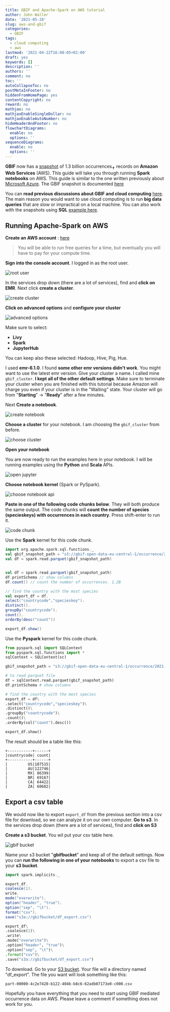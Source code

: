 ```yaml
---
title: GBIF and Apache-Spark on AWS tutorial
author: John Waller
date: '2021-05-28'
slug: aws-and-gbif
categories:
  - GBIF
tags:
  - cloud computing
  - aws
lastmod: '2021-04-22T16:00:05+02:00'
draft: yes
keywords: []
description: ''
authors: ''
comment: no
toc: ''
autoCollapseToc: no
postMetaInFooter: no
hiddenFromHomePage: yes
contentCopyright: no
reward: no
mathjax: no
mathjaxEnableSingleDollar: no
mathjaxEnableAutoNumber: no
hideHeaderAndFooter: no
flowchartDiagrams:
  enable: no
  options: ''
sequenceDiagrams:
  enable: no
  options: ''
---
```


**GBIF** now has a [snapshot](https://registry.opendata.aws/gbif/) of 1.3 billion occurrences<sub>✝</sub> records on **Amazon Web Services** (AWS). This guide will take you through running **Spark notebooks** on AWS. This guide is similar to the one written previously about [Microsoft Azure](https://data-blog.gbif.org/post/microsoft-azure-and-gbif/). The GBIF snapshot is documented [here](https://github.com/gbif/occurrence/blob/master/aws-public-data.md)

You can **read previous discussions about GBIF and cloud computing** [here](https://discourse.gbif.org/t/gbif-exports-as-public-datasets-in-cloud-environments/1835). The main reason you would want to use cloud computing is to run **big data queries** that are slow or impractical on a local machine. You can also work with the snapshots using **SQL** [example here](https://github.com/gbif/occurrence/blob/master/aws-public-data.md#getting-started-with-athena).

<!--more-->

## Running Apache-Spark on AWS

**Create an AWS account** : [here](https://aws.amazon.com/)

> You will be able to run free queries for a time, but eventually you will have to pay for your compute time. 

**Sign into the console account**. I logged in as the root user.  

![root user](/post/2021-05-31-aws-and-gbif_files/root_user.png)

In the services drop down (there are a lot of services), find and **click on EMR**. Next click **create a cluster**.

![create cluster](/post/2021-05-31-aws-and-gbif_files/create_cluster.png)

**Click on advanced options** and **configure your cluster**

![advanced options](/post/2021-05-31-aws-and-gbif_files/cluster_settings.png)

Make sure to select:

* **Livy**
* **Spark**
* **JupyterHub**

You can keep also these selected: Hadoop, Hive, Pig, Hue.

I used **emr-6.1.0**. I found **some other emr versions didn't work**. You might want to use the latest emr version. Give your cluster a name. I called mine `gbif_cluster`. **I kept all of the other default settings**. Make sure to terminate your cluster when you are finished with this tutorial because Amazon will charge you even if your cluster is in the "Waiting" state. Your cluster will go from "**Starting**" -> "**Ready**" after a few minutes. 

Next **Create a notebook**. 

![create notebook](/post/2021-05-31-aws-and-gbif_files/create_notebook.png)

**Choose a cluster** for your notebook. I am choosing the `gbif_cluster` from before. 

![choose cluster](/post/2021-05-31-aws-and-gbif_files/choose_a_cluster.png)

**Open your notebook**

You are now ready to run the examples here in your notebook. I will be running examples using the **Python** and **Scala** APIs. 

![open jupyter](/post/2021-05-31-aws-and-gbif_files/open_jupyter.png)

**Choose notebook kernel** (Spark or PySpark).

![choose notebook api](/post/2021-05-31-aws-and-gbif_files/choose_notebook_language.png)

**Paste in one of the following code chunks below**. They will both produce the same output. The code chunks will **count the number of species (specieskeys) with occurrences in each country**. Press shift-enter to run it. 

![code chunk](/post/2021-05-31-aws-and-gbif_files/code_chunk.png)

Use the **Spark** kernel for this code chunk.

```scala
import org.apache.spark.sql.functions._
val gbif_snapshot_path = "s3://gbif-open-data-eu-central-1/occurrence/2021-04-13/occurrence.parquet/*"
val df = spark.read.parquet(gbif_snapshot_path)


val df = spark.read.parquet(gbif_snapshot_path)
df.printSchema // show columns
df.count() // count the number of occurrences. 1.2B

// find the country with the most species
val export_df = df.
select("countrycode","specieskey").
distinct().
groupBy("countrycode").
count().
orderBy(desc("count"))

export_df.show()
```

Use the **Pyspark** kernel for this code chunk. 

```python
from pyspark.sql import SQLContext
from pyspark.sql.functions import *
sqlContext = SQLContext(sc)

gbif_snapshot_path = "s3://gbif-open-data-eu-central-1/occurrence/2021-04-13/occurrence.parquet/*"

# to read parquet file
df = sqlContext.read.parquet(gbif_snapshot_path)
df.printSchema # show columns

# find the country with the most species
export_df = df\
.select("countrycode","specieskey")\
.distinct()\
.groupBy("countrycode")\
.count()\
.orderBy(col("count").desc())

export_df.show()
```
The result should be a table like this: 

```
+-----------+------+
|countrycode| count|
+-----------+------+
|         US|187515|
|         AU|122746|
|         MX| 86399|
|         BR| 69167|
|         CA| 64422|
|         ZA| 60682|
```

## Export a csv table

We would now like to export `export_df` from the previous section into a csv file for download, so we can analyze it on our own computer. **Go to s3**. In the services drop down (there are a lot of services), find and **click on S3**

**Create a s3 bucket**. You wil  put your csv table here. 

![gbif bucket](/post/2021-05-31-aws-and-gbif_files/gbif_bucket.png)

Name your s3 bucket "**gbifbucket**" and keep all of the default settings. Now you can **run the following in one of your notebooks** to export a csv file to your **s3 bucket**. 

```scala
import spark.implicits._

export_df.
coalesce(1).
write.
mode("overwrite").
option("header", "true").
option("sep", "\t").
format("csv").
save("s3a://gbifbucket/df_export.csv")

```

```python
export_df\
.coalesce(1)\
.write\
.mode("overwrite")\
.option("header", "true")\
.option("sep", "\t")\
.format("csv")\
.save("s3a://gbifbucket/df_export.csv")
```

To download. Go to your [S3 bucket](https://s3.console.aws.amazon.com/s3/home?). Your file will a directory named "df_export". The file you want will look something like this: 

`part-00000-4c2e7420-b122-404b-b8c6-62adb07173e0-c000.csv`

Hopefully you have everything that you need to start using GBIF mediated occurrence data on AWS. Please leave a comment if something does not work for you. 






